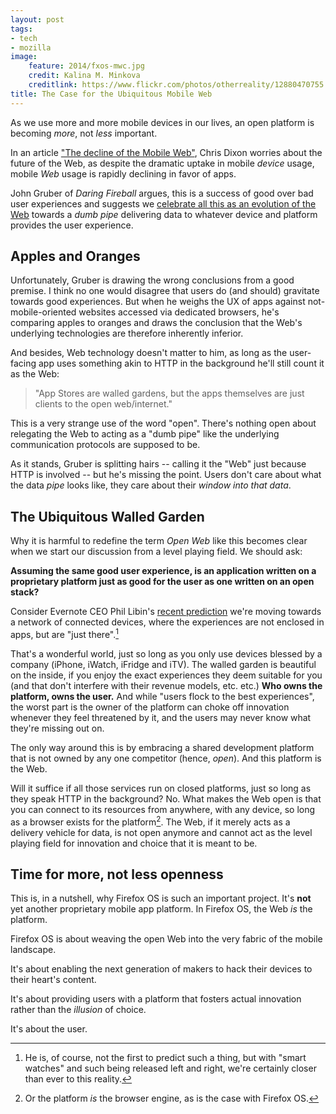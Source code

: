 ```yaml
---
layout: post
tags:
- tech
- mozilla
image:
    feature: 2014/fxos-mwc.jpg
    credit: Kalina M. Minkova
    creditlink: https://www.flickr.com/photos/otherreality/12880470755
title: The Case for the Ubiquitous Mobile Web
---
```


As we use more and more mobile devices in our lives, an open platform is becoming *more*, not *less* important.

In an article ["The decline of the Mobile Web"](http://cdixon.org/2014/04/07/the-decline-of-the-mobile-web/), Chris Dixon worries about the future of the Web, as despite the dramatic uptake in mobile *device* usage, mobile *Web* usage is rapidly declining in favor of apps.

John Gruber of *Daring Fireball* argues, this is a success of good over bad user experiences and suggests we [celebrate all this as an evolution of the Web](http://daringfireball.net/2014/04/rethinking_what_we_mean_by_mobile_web) towards a *dumb pipe* delivering data to whatever device and platform provides the user experience.

## Apples and Oranges

Unfortunately, Gruber is drawing the wrong conclusions from a good premise. I think no one would disagree that users do (and should) gravitate towards good experiences. But when he weighs the UX of apps against not-mobile-oriented websites accessed via dedicated browsers, he's comparing apples to oranges and draws the conclusion that the Web's underlying technologies are therefore inherently inferior.

And besides, Web technology doesn't matter to him, as long as the user-facing app uses something akin to HTTP in the background he'll still count it as the Web:

> "App Stores are walled gardens, but the apps themselves are just clients to the open web/internet."

This is a very strange use of the word "open". There's nothing open about relegating the Web to acting as a "dumb pipe" like the underlying communication protocols are supposed to be.

As it stands, Gruber is splitting hairs -- calling it the "Web" just because HTTP is involved -- but he's missing the point. Users don't care about what the data *pipe* looks like, they care about their *window into that data*.

## The Ubiquitous Walled Garden

Why it is harmful to redefine the term *Open Web* like this becomes clear when we start our discussion from a level playing field. We should ask:

**Assuming the same good user experience, is an application written on a proprietary platform just as good for the user as one written on an open stack?**

Consider Evernote CEO Phil Libin's [recent prediction](http://tech.fortune.cnn.com/2014/04/10/evernote-ceo-apps-will-become-obsolete/) we're moving towards a network of connected devices, where the experiences are not enclosed in apps, but are "just there".[^predict]

[^predict]: He is, of course, not the first to predict such a thing, but with "smart watches" and such being released left and right, we're certainly closer than ever to this reality.

That's a wonderful world, just so long as you only use devices blessed by a company (iPhone, iWatch, iFridge and iTV). The walled garden is beautiful on the inside, if you enjoy the exact experiences they deem suitable for you (and that don't interfere with their revenue models, etc. etc.) **Who owns the platform, owns the user.** And while "users flock to the best experiences", the worst part is the owner of the platform can choke off innovation whenever they feel threatened by it, and the users may never know what they're missing out on.

The only way around this is by embracing a shared development platform that is not owned by any one competitor (hence, *open*). And this platform is the Web.

Will it suffice if all those services run on closed platforms, just so long as they speak HTTP in the background? No. What makes the Web open is that you can connect to its resources from anywhere, with any device, so long as a browser exists for the platform[^browser]. The Web, if it merely acts as a delivery vehicle for data, is not open anymore and cannot act as the level playing field for innovation and choice that it is meant to be.

[^browser]: Or the platform *is* the browser engine, as is the case with Firefox OS.

## Time for more, not less openness
This is, in a nutshell, why Firefox OS is such an important project. It's **not** yet another proprietary mobile app platform. In Firefox OS, the Web *is* the platform. 

Firefox OS is about weaving the open Web into the very fabric of the mobile landscape. 

It's about enabling the next generation of makers to hack their devices to their heart's content.

It's about providing users with a platform that fosters actual innovation rather than the *illusion* of choice.

It's about the user.
